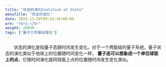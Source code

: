 ```yaml
---
title: "状态的演化Evolution of State"
menuTitle: "状态的演化"
date: 2019-11-20T09:24:16+09:00
pre: "<b>3.</b>"
weight: 20030
tags: ["量子力学基础理论"]
---
```


&emsp;&emsp;状态的演化是指量子态随时间发生变化。对于一个两能级的量子系统，量子状态的演化类似于地球上的位置随时间变化一样，
**量子态可以想象成一个单位球面上的点**，它随时间演化就同球面上点的位置随时间发生变化类似。

